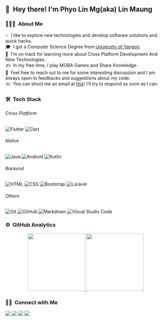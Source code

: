## 👋 &nbsp;Hey there! I'm Phyo Lin Mg(aka) Lin Maung

### 👨🏻‍💻 &nbsp;About Me

💡 &nbsp;I like to explore new technologies and develop software solutions and quick hacks.\
🎓 &nbsp;I got a Computer Science Degree from [University of Yangon](https://www.uy.edu.mm/computer-studies/).\
🌱 &nbsp;I'm on track for learning more about Cross Platform Development And New Technologies.\
✍️ &nbsp;In my free time, I play MOBA Games and Share Knowledge.\
💬 &nbsp;Feel free to reach out to me for some interesting discussion and I am always open to feedbacks and suggestions about my code.\
✉️ &nbsp;You can shoot me an email at [this](gangsterplm@gmail.com)! I'll try to respond as soon as I can.

### 🛠 &nbsp;Tech Stack

######  Cross Platform
![Flutter](https://img.shields.io/badge/-Flutter-333333?style=flat&logo=flutter&logoColor=46d1fd)
![Dart](https://img.shields.io/badge/-Dart-333333?style=flat&logo=dart&logoColor=46d1fd)

######  Native
![Java](https://img.shields.io/badge/-Java-333333?style=flat&logo=Java&logoColor=FFA518)
![Android](https://img.shields.io/badge/-Android-333333?style=flat&logo=android)
![Kotlin](https://img.shields.io/badge/-Kotlin-333333?style=flat&logo=kotlin)

######  Backend
![HTML](https://img.shields.io/badge/-HTML-333333?style=flat&logo=HTML5)
![CSS](https://img.shields.io/badge/-CSS-333333?style=flat&logo=CSS3&logoColor=1572B6)
![Bootstrap](https://img.shields.io/badge/-Bootstrap-333333?style=flat&logo=bootstrap&logoColor=563D7C)
![Laravel](https://img.shields.io/badge/-Laravel-333333?style=flat&logo=laravel)

######  Others
![Git](https://img.shields.io/badge/-Git-333333?style=flat&logo=git)
![GitHub](https://img.shields.io/badge/-GitHub-333333?style=flat&logo=github)
![Markdown](https://img.shields.io/badge/-Markdown-333333?style=flat&logo=markdown)
![Visual Studio Code](https://img.shields.io/badge/-Visual%20Studio%20Code-333333?style=flat&logo=visual-studio-code&logoColor=007ACC)




### ⚙️ &nbsp;GitHub Analytics

<p align="center">
<a href="https://github.com/PhyoLinMg">
  <img height="180em" src="https://github-readme-stats-eight-theta.vercel.app/api?username=PhyoLinMg&show_icons=true&theme=vue&include_all_commits=true&count_private=true"/>
  <img height="180em" src="https://github-readme-stats-eight-theta.vercel.app/api/top-langs/?username=PhyoLinMg&layout=compact&langs_count=8&theme=vue"/>
</a>
</p>


### 🤝🏻 &nbsp;Connect with Me

<p align="start">
<a href="https://www.linkedin.com/in/lin-maung-b62a601b2/"><img src="https://img.shields.io/badge/-My LinkedIn Profile-0077B5?style=flat-square&logo=Linkedin&logoColor=white"/></a>
<a href="mailto:gangsterplm@gmail.com"><img src="https://img.shields.io/badge/-Email Me-D14836?style=flat-square&logo=Gmail&logoColor=white"/></a>
<a href="https://facebook.com/gangsterplm"><img src="https://img.shields.io/badge/-My Facebook Profile-1877F2?style=flat-square&logo=Facebook&logoColor=white"/></a>
<a href="https://twitter.com/linmg09755832"><img src="https://img.shields.io/badge/-My Twitter-1da1f2?style=flat-square&logo=twitter&logoColor=white"/></a>
</p>
